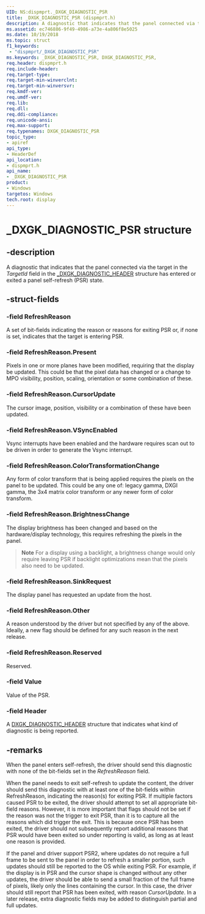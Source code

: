 ```yaml
---
UID: NS:dispmprt._DXGK_DIAGNOSTIC_PSR
title: _DXGK_DIAGNOSTIC_PSR (dispmprt.h)
description: A diagnostic that indicates that the panel connected via the target in the TargetId field in the _DXGK_DIAGNOSTIC_HEADER structure has entered or exited a panel self-refresh (PSR) state.
ms.assetid: ec746886-9f49-4986-a73e-4a806f8e5025
ms.date: 10/19/2018
ms.topic: struct
f1_keywords:
 - "dispmprt/_DXGK_DIAGNOSTIC_PSR"
ms.keywords: _DXGK_DIAGNOSTIC_PSR, DXGK_DIAGNOSTIC_PSR,
req.header: dispmprt.h
req.include-header:
req.target-type:
req.target-min-winverclnt:
req.target-min-winversvr:
req.kmdf-ver:
req.umdf-ver:
req.lib:
req.dll:
req.ddi-compliance:
req.unicode-ansi:
req.max-support:
req.typenames: DXGK_DIAGNOSTIC_PSR
topic_type:
- apiref
api_type:
- HeaderDef
api_location:
- dispmprt.h
api_name:
- _DXGK_DIAGNOSTIC_PSR
product: 
- Windows
targetos: Windows
tech.root: display
---
```


# _DXGK_DIAGNOSTIC_PSR structure

## -description

A diagnostic that indicates that the panel connected via the target in the *TargetId* field in the [_DXGK_DIAGNOSTIC_HEADER](ns-dispmprt-_dxgk_diagnostic_header.md) structure has entered or exited a panel self-refresh (PSR) state.

## -struct-fields

### -field RefreshReason

A set of bit-fields indicating the reason or reasons for exiting PSR or, if none is set, indicates that the target is entering PSR.

### -field RefreshReason.Present

Pixels in one or more planes have been modified, requiring that the display be updated. This could be that the pixel data has changed or a change to MPO visibility, position, scaling, orientation or some combination of these.

### -field RefreshReason.CursorUpdate

The cursor image, position, visibility or a combination of these have been updated.

### -field RefreshReason.VSyncEnabled

Vsync interrupts have been enabled and the hardware requires scan out to be driven in order to generate the Vsync interrupt.

### -field RefreshReason.ColorTransformationChange

Any form of color transform that is being applied requires the pixels on the panel to be updated. This could be any one of: legacy gamma, DXGI gamma, the 3x4 matrix color transform or any newer form of color transform.

### -field RefreshReason.BrightnessChange

The display brightness has been changed and based on the hardware/display technology, this requires refreshing the pixels in the panel.
>**Note** For a display using a backlight, a brightness change would only require leaving PSR if backlight optimizations mean that the pixels also need to be updated.

### -field RefreshReason.SinkRequest

The display panel has requested an update from the host.

### -field RefreshReason.Other

A reason understood by the driver but not specified by any of the above. Ideally, a new flag should be defined for any such reason in the next release.

### -field RefreshReason.Reserved

Reserved.

### -field Value

Value of the PSR.

### -field Header

A [DXGK_DIAGNOSTIC_HEADER](ns-dispmprt-_dxgk_diagnostic_header.md) structure that indicates what kind of diagnostic is being reported.

## -remarks

When the panel enters self-refresh, the driver should send this diagnostic with none of the bit-fields set in the *RefreshReason* field.

When the panel needs to exit self-refresh to update the content, the driver should send this diagnostic with at least one of the bit-fields within RefreshReason, indicating the reason(s) for exiting PSR. If multiple factors caused PSR to be exited, the driver should attempt to set all appropriate bit-field reasons. However, it is more important that flags should not be set if the reason was not the trigger to exit PSR, than it is to capture all the reasons which did trigger the exit. This is because once PSR has been exited, the driver should not subsequently report additional reasons that PSR would have been exited so under reporting is valid, as long as at least one reason is provided.

If the panel and driver support PSR2, where updates do not require a full frame to be sent to the panel in order to refresh a smaller portion, such updates should still be reported to the OS while exiting PSR. For example, if the display is in PSR and the cursor shape is changed without any other updates, the driver should be able to send a small fraction of the full frame of pixels, likely only the lines containing the cursor. In this case, the driver should still report that PSR has been exited, with reason *CursorUpdate*. In a later release, extra diagnostic fields may be added to distinguish partial and full updates.
